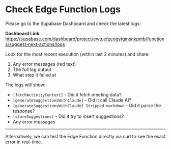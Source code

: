 # Check Edge Function Logs

Please go to the Supabase Dashboard and check the latest logs:

**Dashboard Link**: https://supabase.com/dashboard/project/ewtuefzeogytgmsnkpmb/functions/suggest-next-actions/logs

Look for the most recent execution (within last 2 minutes) and share:

1. Any error messages (red text)
2. The full log output
3. What step it failed at

The logs will show:
- `[fetchActivityContext]` - Did it fetch meeting data?
- `[generateSuggestionsWithClaude]` - Did it call Claude AI?
- `[generateSuggestionsWithClaude] Stripped markdown` - Did it parse the response?
- `[storeSuggestions]` - Did it try to insert suggestions?
- Any error messages

---

Alternatively, we can test the Edge Function directly via curl to see the exact error in real-time.
